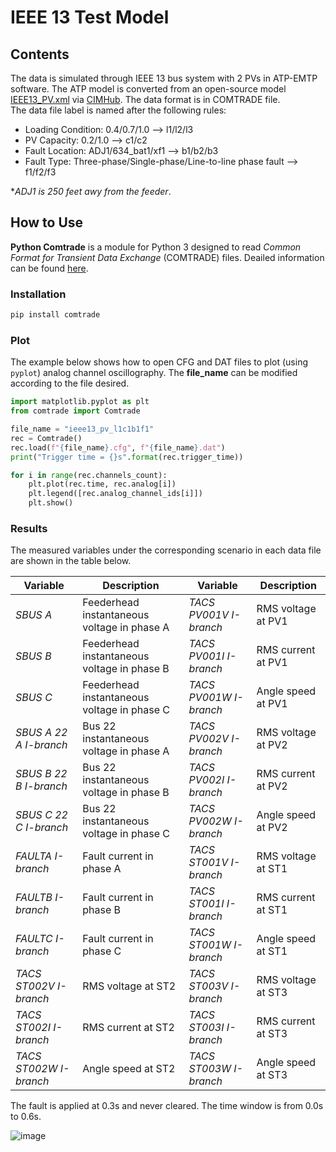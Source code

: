 # IEEE 13 Test Model
## Contents
The data is simulated through IEEE 13 bus system with 2 PVs in ATP-EMTP software. The ATP model is converted from an open-source model [IEEE13_PV.xml](https://github.com/GRIDAPPSD/CIMHub/blob/feature/SETO/OEDI/xml/IEEE13_PV.xml) via [CIMHub](https://github.com/GRIDAPPSD/CIMHub/tree/feature/SETO). The data format is in COMTRADE file.<br>
The data file label is named after the following rules:<br>
* Loading Condition: 0.4/0.7/1.0 --> l1/l2/l3<br>
* PV Capacity: 0.2/1.0 --> c1/c2<br>
* Fault Location: ADJ1/634_bat1/xf1 --> b1/b2/b3<br>
* Fault Type: Three-phase/Single-phase/Line-to-line phase fault --> f1/f2/f3<br>

*_ADJ1 is 250 feet awy from the feeder_.<br>

## How to Use
**Python Comtrade** is a module for Python 3 designed to read *Common Format for Transient Data Exchange* (COMTRADE) files. Deailed information can be found [here](https://github.com/dparrini/python-comtrade).
### Installation

```python
pip install comtrade
```

### Plot
The example below shows how to open CFG and DAT files to plot (using `pyplot`) analog channel oscillography. The **file_name** can be modified according to the file desired.

```python
import matplotlib.pyplot as plt
from comtrade import Comtrade

file_name = "ieee13_pv_l1c1b1f1"
rec = Comtrade()
rec.load(f"{file_name}.cfg", f"{file_name}.dat")
print("Trigger time = {}s".format(rec.trigger_time))

for i in range(rec.channels_count):
    plt.plot(rec.time, rec.analog[i])
    plt.legend([rec.analog_channel_ids[i]])
    plt.show()
```


### Results
The measured variables under the corresponding scenario in each data file are shown in the table below. 

| Variable | Description | Variable | Description |
| --- | --- | --- | --- |
| *SBUS A* | Feederhead instantaneous voltage in phase A | *TACS PV001V I-branch* | RMS voltage at PV1 |
| *SBUS B* | Feederhead instantaneous voltage in phase B | *TACS PV001I I-branch* | RMS current at PV1 |
| *SBUS C* | Feederhead instantaneous voltage in phase C | *TACS PV001W I-branch* | Angle speed at PV1 |
| *SBUS A 22 A I-branch*| Bus 22 instantaneous voltage in phase A | *TACS PV002V I-branch* | RMS voltage at PV2 |
| *SBUS B 22 B I-branch* | Bus 22 instantaneous voltage in phase B | *TACS PV002I I-branch* | RMS current at PV2 |
| *SBUS C 22 C I-branch* | Bus 22 instantaneous voltage in phase C | *TACS PV002W I-branch* | Angle speed at PV2 |
| *FAULTA I-branch* | Fault current in phase A | *TACS ST001V I-branch* | RMS voltage at ST1 |
| *FAULTB I-branch* | Fault current in phase B | *TACS ST001I I-branch* | RMS current at ST1 |
| *FAULTC I-branch* | Fault current in phase C | *TACS ST001W I-branch* | Angle speed at ST1 |
| *TACS ST002V I-branch* | RMS voltage at ST2 | *TACS ST003V I-branch* | RMS voltage at ST3 |
| *TACS ST002I I-branch* | RMS current at ST2 | *TACS ST003I I-branch* | RMS current at ST3 |
| *TACS ST002W I-branch* | Angle speed at ST2 | *TACS ST003W I-branch* | Angle speed at ST3 |


The fault is applied at 0.3s and never cleared. The time window is from 0.0s to 0.6s.<br>

![image](https://user-images.githubusercontent.com/113486786/205100327-bf760968-2ea3-4d1a-a98d-8b5e865bf8f9.png)

